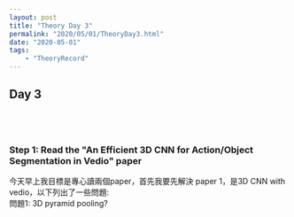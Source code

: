 ```yaml
---
layout: post
title: "Theory Day 3"
permalink: "2020/05/01/TheoryDay3.html"
date: "2020-05-01"
tags:
    - "TheoryRecord"
---
```


<h2>Day 3<h2>

<br/>

<h3>Step 1: Read the "An Efficient 3D CNN for Action/Object Segmentation in Vedio" paper</h3>
今天早上我目標是專心讀兩個paper，首先我要先解決 paper 1，是3D CNN with vedio，以下列出了一些問題:<br/>
問題1: 3D pyramid pooling?
